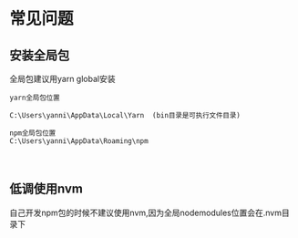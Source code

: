 # 常见问题

## 安装全局包

全局包建议用yarn global安装

```text
yarn全局包位置 

C:\Users\yanni\AppData\Local\Yarn  (bin目录是可执行文件目录)

npm全局包位置
C:\Users\yanni\AppData\Roaming\npm
```

​

## 低调使用nvm

自己开发npm包的时候不建议使用nvm,因为全局nodemodules位置会在.nvm目录下
